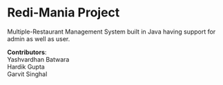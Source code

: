 # Redi-Mania Project
Multiple-Restaurant Management System built in Java having support for admin as well as user.

<B>Contributors</B>:<br>
Yashvardhan Batwara<br>
Hardik Gupta<br>
Garvit Singhal<br>

